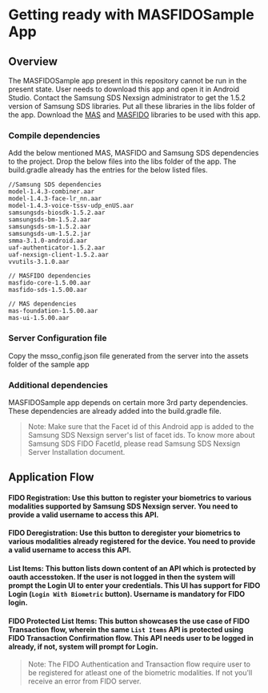 # Getting ready with MASFIDOSample App

## Overview
The MASFIDOSample app present in this repository cannot be run in the present state. User needs to download this app and open it in Android Studio. Contact the Samsung SDS Nexsign administrator to get the 1.5.2 version of Samsung SDS libraries. Put all these libraries in the libs folder of the app.
Download the [MAS][mas-lib] and [MASFIDO][masfido-lib] libraries to be used with this app.

### Compile dependencies
Add the below mentioned MAS, MASFIDO and Samsung SDS dependencies to the project. Drop the below files into the libs folder of the app. The build.gradle already has the entries for the below listed files.

```
//Samsung SDS dependencies
model-1.4.3-combiner.aar
model-1.4.3-face-lr_nn.aar
model-1.4.3-voice-tssv-udp_enUS.aar
samsungsds-biosdk-1.5.2.aar
samsungsds-bm-1.5.2.aar
samsungsds-sm-1.5.2.aar
samsungsds-um-1.5.2.jar
smma-3.1.0-android.aar
uaf-authenticator-1.5.2.aar
uaf-nexsign-client-1.5.2.aar
vvutils-3.1.0.aar

// MASFIDO dependencies
masfido-core-1.5.00.aar
masfido-sds-1.5.00.aar

// MAS dependencies
mas-foundation-1.5.00.aar
mas-ui-1.5.00.aar
```
### Server Configuration file
Copy the msso_config.json file generated from the server into the assets folder of the sample app

### Additional dependencies
MASFIDOSample app depends on certain more 3rd party dependencies. These dependencies are already added into the build.gradle file.

> Note: Make sure that the Facet id of this Android app is added to the Samsung SDS Nexsign server's list of facet ids. To know more about Samsung SDS FIDO FacetId, please read Samsung SDS Nexsign Server Installation document.

## Application Flow

#### FIDO Registration: Use this button to register your biometrics to various modalities supported by Samsung SDS Nexsign server. You need to provide a valid username to access this API.

#### FIDO Deregistration: Use this button to deregister your biometrics to various modalities already registered for the device. You need to provide a valid username to access this API.

#### List Items: This button lists down content of an API which is protected by oauth accesstoken. If the user is not logged in then the system will prompt the Login UI to enter your credentials. This UI has support for FIDO Login (`Login With Biometric` button). Username is mandatory for FIDO login.

#### FIDO Protected List Items: This button showcases the use case of FIDO Transaction flow, wherein the same `List Items` API is protected using FIDO Transaction Confirmation flow. This API needs user to be logged in already, if not, system will prompt for Login.

> Note: The FIDO Authentication and Transaction flow require user to be registered for atleast one of the biometric modalities. If not you'll receive an error from FIDO server.

 [mas-lib]: https://github.com/CAAPIM/Releases/blob/master/MAS-1.5.00/Android/Android-MobileSDK-1.5.00.zip
 [masfido-lib]: https://github.com/CAAPIM/Releases/blob/master/MASFIDO-1.5.00/Android/Android-MASFIDOSDK-1.5.00.zip